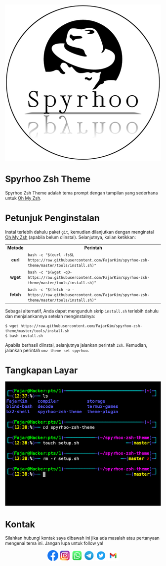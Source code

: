![Spyrhoo Logo](https://raw.githubusercontent.com/FajarKim/spyrhoo-zsh-theme/master/images/logo.png)

# Spyrhoo Zsh Theme
Spyrhoo Zsh Theme adalah tema prompt dengan tampilan yang sederhana untuk [Oh My Zsh](https://github.com/ohmyzsh/ohmyzsh).

# Petunjuk Penginstalan
Instal terlebih dahulu paket `git`, kemudian dilanjutkan dengan menginstal [Oh My Zsh](https://github.com/ohmyzsh/ohmyzsh#basic-installation) (apabila belum diinstal). Selanjutnya, kalian ketikkan:
<table>
    <tr>
        <td><div align="center"><b>Metode</b></div></td>
        <td><div align="center"><b>Perintah</b></div></td>
    </tr>
    <tr>
        <td><div align="center"><b>curl</b></div></td>
        <td><div align="left"><code>bash -c "$(curl -fsSL https://raw.githubusercontent.com/FajarKim/spyrhoo-zsh-theme/master/tools/install.sh)"</code></div></td>
    </tr>
    <tr>
        <td><div align="center"><b>wget</b></div></td>
        <td><div align="left"><code>bash -c "$(wget -qO- https://raw.githubusercontent.com/FajarKim/spyrhoo-zsh-theme/master/tools/install.sh)"</code></div></td>
    </tr>
    <tr>
        <td><div align="center"><b>fetch</b></div></td>
        <td><div align="left"><code>bash -c "$(fetch -o - https://raw.githubusercontent.com/FajarKim/spyrhoo-zsh-theme/master/tools/install.sh)"</code></div></td>
    </tr>
<table>

Sebagai alternatif, Anda dapat mengunduh skrip `install.sh` terlebih dahulu dan menjalankannya setelah menginstalnya:
```text
$ wget https://raw.githubusercontent.com/FajarKim/spyrhoo-zsh-theme/master/tools/install.sh
$ bash install.sh
```

Apabila berhasil diinstal, selanjutnya jalankan perintah `zsh`. Kemudian, jalankan perintah `omz theme set spyrhoo`.

# Tangkapan Layar
![Tangkapan Layar](https://raw.githubusercontent.com/FajarKim/spyrhoo-zsh-theme/master/images/screenshots.png)

# Kontak
Silahkan hubungi kontak saya dibawah ini jika ada masalah atau pertanyaan mengenai tema ini. Jangan lupa untuk follow ya!
<div align="center">
    <a href="https://www.facebook.com/profile.php?id=100071979099290"><img src="https://raw.githubusercontent.com/FajarKim/FajarKim/master/images/facebook_logo.png" width="35"></a>
    <a href="https://www.instagram.com/fajarkim_"><img src="https://raw.githubusercontent.com/FajarKim/FajarKim/master/images/instagram_logo.png" width="35"></a>
    <a href="https://wa.me/6285659850910?text=Hi"><img src="https://raw.githubusercontent.com/FajarKim/FajarKim/master/images/whatsapp_logo.png" width="35"></a>
    <a href="https://t.me/FajarThea"><img src="https://raw.githubusercontent.com/FajarKim/FajarKim/master/images/telegram_logo.png" width="35"></a>
    <a href="https://www.twitter.com/fajarkim_"><img src="https://raw.githubusercontent.com/FajarKim/FajarKim/master/images/twitter_logo.png" width="35"></a>
    <a href="mailto:fajarrkim@gmail.com"><img src="https://raw.githubusercontent.com/FajarKim/FajarKim/master/images/gmail_logo.png" width="35"></a>
</div>

